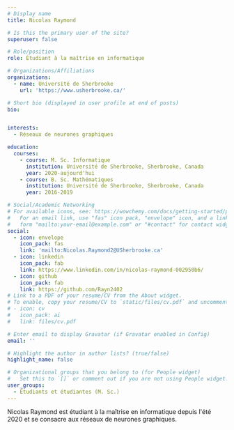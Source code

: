 ```yaml
---
# Display name
title: Nicolas Raymond

# Is this the primary user of the site?
superuser: false

# Role/position
role: Étudiant à la maîtrise en informatique

# Organizations/Affiliations
organizations:
  - name: Université de Sherbrooke
    url: 'https://www.usherbrooke.ca/'

# Short bio (displayed in user profile at end of posts)
bio: 


interests:
  - Réseaux de neurones graphiques

education:
  courses:
    - course: M. Sc. Informatique
      institution: Université de Sherbrooke, Sherbrooke, Canada
      year: 2020-aujourd'hui
    - course: B. Sc. Mathématiques
      institution: Université de Sherbrooke, Sherbrooke, Canada
      year: 2016-2019

# Social/Academic Networking
# For available icons, see: https://wowchemy.com/docs/getting-started/page-builder/#icons
#   For an email link, use "fas" icon pack, "envelope" icon, and a link in the
#   form "mailto:your-email@example.com" or "#contact" for contact widget.
social:
  - icon: envelope
    icon_pack: fas
    link: 'mailto:Nicolas.Raymond2@USherbrooke.ca'
  - icon: linkedin
    icon_pack: fab
    link: https://www.linkedin.com/in/nicolas-raymond-002950b6/
  - icon: github
    icon_pack: fab
    link: https://github.com/Rayn2402
# Link to a PDF of your resume/CV from the About widget.
# To enable, copy your resume/CV to `static/files/cv.pdf` and uncomment the lines below.
# - icon: cv
#   icon_pack: ai
#   link: files/cv.pdf

# Enter email to display Gravatar (if Gravatar enabled in Config)
email: ''

# Highlight the author in author lists? (true/false)
highlight_name: false

# Organizational groups that you belong to (for People widget)
#   Set this to `[]` or comment out if you are not using People widget.
user_groups:
  - Étudiants et étudiantes (M. Sc.)
---
```


Nicolas Raymond est étudiant à la maîtrise en informatique depuis l'été 2020 et se consacre aux réseaux de neurones graphiques.
